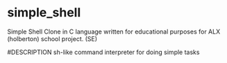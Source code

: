 # simple_shell

Simple Shell Clone in C language written for educational purposes for ALX (holberton) school project. (SE)

#DESCRIPTION
sh-like command interpreter for doing simple tasks


